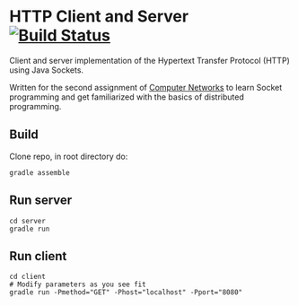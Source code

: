 # HTTP Client and Server [![Build Status](https://travis-ci.com/jppgks/http-client-server.svg?token=PY7TMg87v7PquV1Ujqhf&branch=master)](https://travis-ci.com/jppgks/http-client-server)
Client and server implementation of the Hypertext Transfer Protocol (HTTP) using Java Sockets.

Written for the second assignment of [Computer Networks](https://onderwijsaanbod.kuleuven.be/syllabi/e/G0Q43AE.htm#activetab=doelstellingen_idp535264) 
to learn Socket programming and get familiarized with the basics of distributed programming.

## Build
Clone repo, in root directory do:

```shell
gradle assemble
```

## Run server
```shell
cd server
gradle run
```

## Run client
```shell
cd client
# Modify parameters as you see fit
gradle run -Pmethod="GET" -Phost="localhost" -Pport="8080"
```
